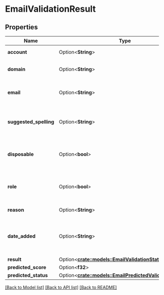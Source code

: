 # EmailValidationResult

## Properties

Name | Type | Description | Notes
------------ | ------------- | ------------- | -------------
**account** | Option<**String**> | Local part of an email | [optional]
**domain** | Option<**String**> | Name of selected domain. | [optional]
**email** | Option<**String**> | Full email address that was verified | [optional]
**suggested_spelling** | Option<**String**> | Suggested spelling if a possible mistake was found | [optional]
**disposable** | Option<**bool**> | Does the email have a temporary domain | [optional]
**role** | Option<**bool**> | Is an email a role email (e.g. info@, noreply@ etc.) | [optional]
**reason** | Option<**String**> | All detected issues | [optional]
**date_added** | Option<**String**> | Date of creation in YYYY-MM-DDThh:ii:ss format | [optional]
**result** | Option<[**crate::models::EmailValidationStatus**](EmailValidationStatus.md)> |  | [optional]
**predicted_score** | Option<**f32**> |  | [optional]
**predicted_status** | Option<[**crate::models::EmailPredictedValidationStatus**](EmailPredictedValidationStatus.md)> |  | [optional]

[[Back to Model list]](../README.md#documentation-for-models) [[Back to API list]](../README.md#documentation-for-api-endpoints) [[Back to README]](../README.md)


